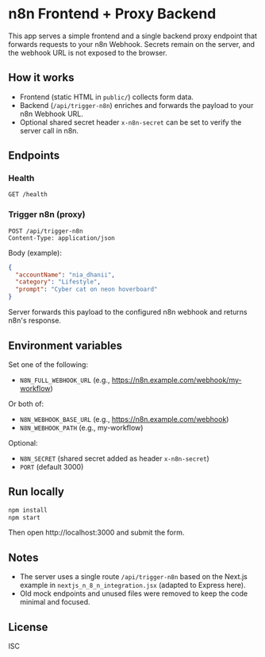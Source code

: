 # n8n Frontend + Proxy Backend

This app serves a simple frontend and a single backend proxy endpoint that forwards requests to your n8n Webhook. Secrets remain on the server, and the webhook URL is not exposed to the browser.

## How it works
- Frontend (static HTML in `public/`) collects form data.
- Backend (`/api/trigger-n8n`) enriches and forwards the payload to your n8n Webhook URL.
- Optional shared secret header `x-n8n-secret` can be set to verify the server call in n8n.

## Endpoints

### Health
```
GET /health
```

### Trigger n8n (proxy)
```
POST /api/trigger-n8n
Content-Type: application/json
```
Body (example):
```json
{
  "accountName": "nia_dhanii",
  "category": "Lifestyle",
  "prompt": "Cyber cat on neon hoverboard"
}
```

Server forwards this payload to the configured n8n webhook and returns n8n's response.

## Environment variables
Set one of the following:
- `N8N_FULL_WEBHOOK_URL` (e.g., https://n8n.example.com/webhook/my-workflow)

Or both of:
- `N8N_WEBHOOK_BASE_URL` (e.g., https://n8n.example.com/webhook)
- `N8N_WEBHOOK_PATH` (e.g., my-workflow)

Optional:
- `N8N_SECRET` (shared secret added as header `x-n8n-secret`)
- `PORT` (default 3000)

## Run locally
```bash
npm install
npm start
```

Then open http://localhost:3000 and submit the form.

## Notes
- The server uses a single route `/api/trigger-n8n` based on the Next.js example in `nextjs_n_8_n_integration.jsx` (adapted to Express here).
- Old mock endpoints and unused files were removed to keep the code minimal and focused.

## License
ISC

